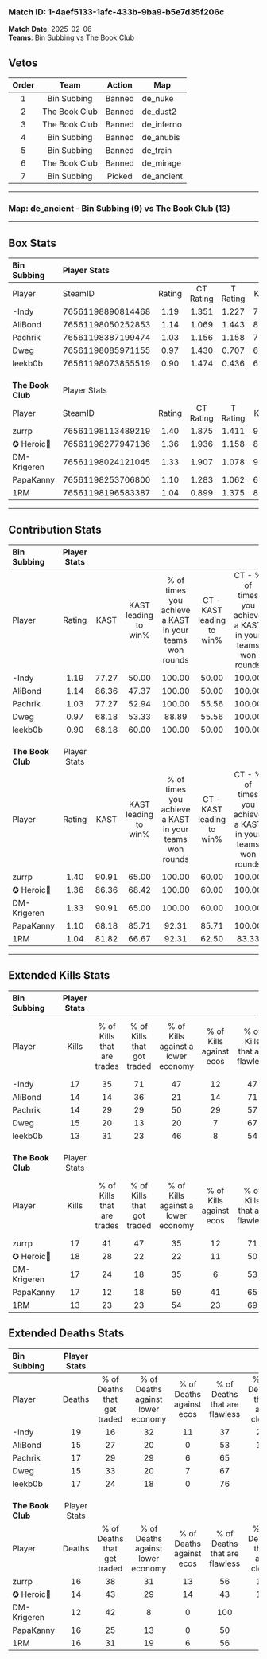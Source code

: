 ### Match ID: 1-4aef5133-1afc-433b-9ba9-b5e7d35f206c  
**Match Date**: 2025-02-06  
**Teams**: Bin Subbing vs The Book Club  

## Vetos  

| Order | Team | Action | Map |
| :---: | :--: | :----: | --- |
| 1 | Bin Subbing | Banned | de_nuke |
| 2 | The Book Club | Banned | de_dust2 |
| 3 | The Book Club | Banned | de_inferno |
| 4 | Bin Subbing | Banned | de_anubis |
| 5 | Bin Subbing | Banned | de_train |
| 6 | The Book Club | Banned | de_mirage |
| 7 | Bin Subbing | Picked | de_ancient |

---  

### **Map**: de_ancient - Bin Subbing (9) vs The Book Club (13)  
---  

## Box Stats  

| **Bin Subbing**   | Player Stats      |        |           |          |       |       |       |         |        |      |     |
| :- | :- | :-: | :-: | :-: | :-: | :-: | :-: | :-: | :-: | :-: | :-: |
| Player            | SteamID           | Rating | CT Rating | T Rating | KAST  |  ADR  | Kills | Assists | Deaths | K/D  | HS% |
| -Indy             | 76561198890814468 |  1.19  |   1.351   |  1.227   | 77.27 | 98.5  |  17   |    9    |   19   | 0.89 | 29  |
| AliBond           | 76561198050252853 |  1.14  |   1.069   |  1.443   | 86.36 | 69.6  |  14   |    9    |   15   | 0.93 | 50  |
| Pachrik           | 76561198387199474 |  1.03  |   1.156   |  1.158   | 77.27 | 70.7  |  14   |    8    |   17   | 0.82 | 50  |
| Dweg              | 76561198085971155 |  0.97  |   1.430   |  0.707   | 68.18 | 54.5  |  15   |    3    |   15   | 1.00 | 20  |
| leekb0b           | 76561198073855519 |  0.90  |   1.474   |  0.436   | 68.18 | 68.6  |  13   |    6    |   17   | 0.76 | 92  |
|                   |                   |        |           |          |       |       |       |         |        |      |     |
|                   |                   |        |           |          |       |       |       |         |        |      |     |
|                   |                   |        |           |          |       |       |       |         |        |      |     |
| **The Book Club** | Player Stats      |        |           |          |       |       |       |         |        |      |     |
| Player            | SteamID           | Rating | CT Rating | T Rating | KAST  |  ADR  | Kills | Assists | Deaths | K/D  | HS% |
| zurrp             | 76561198113489219 |  1.40  |   1.875   |  1.411   | 90.91 | 107.1 |  17   |   11    |   16   | 1.06 | 41  |
| ✪ Heroic🎃        | 76561198277947136 |  1.36  |   1.936   |  1.158   | 86.36 | 88.2  |  18   |    5    |   14   | 1.29 | 55  |
| DM-Krigeren       | 76561198024121045 |  1.33  |   1.907   |  1.078   | 90.91 | 70.7  |  17   |    1    |   12   | 1.42 | 58  |
| PapaKanny         | 76561198253706800 |  1.10  |   1.283   |  1.062   | 68.18 | 75.0  |  17   |    4    |   16   | 1.06 | 52  |
| 1RM               | 76561198196583387 |  1.04  |   0.899   |  1.375   | 81.82 | 71.4  |  13   |    6    |   16   | 0.81 | 61  |
---  

## Contribution Stats  

| **Bin Subbing**   | Player Stats |       |                      |                                                        |                           |                                                             |                          |                                                            |
| :- | :-: | :-: | :-: | :-: | :-: | :-: | :-: | :-: |
| Player            |    Rating    | KAST  | KAST leading to win% | % of times you achieve a KAST in your teams won rounds | CT - KAST leading to win% | CT - % of times you achieve a KAST in your teams won rounds | T - KAST leading to win% | T - % of times you achieve a KAST in your teams won rounds |
| -Indy             |     1.19     | 77.27 |        50.00         |                         100.00                         |           50.00           |                           100.00                            |          50.00           |                           100.00                           |
| AliBond           |     1.14     | 86.36 |        47.37         |                         100.00                         |           50.00           |                           100.00                            |          44.44           |                           100.00                           |
| Pachrik           |     1.03     | 77.27 |        52.94         |                         100.00                         |           55.56           |                           100.00                            |          50.00           |                           100.00                           |
| Dweg              |     0.97     | 68.18 |        53.33         |                         88.89                          |           55.56           |                           100.00                            |          50.00           |                           75.00                            |
| leekb0b           |     0.90     | 68.18 |        60.00         |                         100.00                         |           50.00           |                           100.00                            |          80.00           |                           100.00                           |
|                   |              |       |                      |                                                        |                           |                                                             |                          |                                                            |
|                   |              |       |                      |                                                        |                           |                                                             |                          |                                                            |
|                   |              |       |                      |                                                        |                           |                                                             |                          |                                                            |
| **The Book Club** | Player Stats |       |                      |                                                        |                           |                                                             |                          |                                                            |
| Player            |    Rating    | KAST  | KAST leading to win% | % of times you achieve a KAST in your teams won rounds | CT - KAST leading to win% | CT - % of times you achieve a KAST in your teams won rounds | T - KAST leading to win% | T - % of times you achieve a KAST in your teams won rounds |
| zurrp             |     1.40     | 90.91 |        65.00         |                         100.00                         |           60.00           |                           100.00                            |          70.00           |                           100.00                           |
| ✪ Heroic🎃        |     1.36     | 86.36 |        68.42         |                         100.00                         |           60.00           |                           100.00                            |          77.78           |                           100.00                           |
| DM-Krigeren       |     1.33     | 90.91 |        65.00         |                         100.00                         |           60.00           |                           100.00                            |          70.00           |                           100.00                           |
| PapaKanny         |     1.10     | 68.18 |        85.71         |                         92.31                          |           85.71           |                           100.00                            |          85.71           |                           85.71                            |
| 1RM               |     1.04     | 81.82 |        66.67         |                         92.31                          |           62.50           |                            83.33                            |          70.00           |                           100.00                           |
---  

## Extended Kills Stats  

| **Bin Subbing**   | Player Stats |                            |                            |                                    |                         |                              |                                 |                                       |                    |           |
| :- | :-: | :-: | :-: | :-: | :-: | :-: | :-: | :-: | :-: | :-: |
| Player            |    Kills     | % of Kills that are trades | % of Kills that got traded | % of Kills against a lower economy | % of Kills against ecos | % of Kills that are flawless | % of Kills that are close duels | % of Kills that are assisted by flash | Pistol Round Kills | AWP Kills |
| -Indy             |      17      |             35             |             71             |                 47                 |           12            |              47              |                6                |                   6                   |         0          |     1     |
| AliBond           |      14      |             14             |             36             |                 21                 |           14            |              71              |                7                |                   0                   |         0          |     1     |
| Pachrik           |      14      |             29             |             29             |                 50                 |           29            |              57              |                0                |                   7                   |         0          |     2     |
| Dweg              |      15      |             20             |             13             |                 20                 |            7            |              67              |                0                |                   0                   |         0          |     1     |
| leekb0b           |      13      |             31             |             23             |                 46                 |            8            |              54              |               23                |                   8                   |         0          |     2     |
|                   |              |                            |                            |                                    |                         |                              |                                 |                                       |                    |           |
|                   |              |                            |                            |                                    |                         |                              |                                 |                                       |                    |           |
|                   |              |                            |                            |                                    |                         |                              |                                 |                                       |                    |           |
| **The Book Club** | Player Stats |                            |                            |                                    |                         |                              |                                 |                                       |                    |           |
| Player            |    Kills     | % of Kills that are trades | % of Kills that got traded | % of Kills against a lower economy | % of Kills against ecos | % of Kills that are flawless | % of Kills that are close duels | % of Kills that are assisted by flash | Pistol Round Kills | AWP Kills |
| zurrp             |      17      |             41             |             47             |                 35                 |           12            |              71              |                6                |                   0                   |         0          |     2     |
| ✪ Heroic🎃        |      18      |             28             |             22             |                 22                 |           11            |              50              |                6                |                   6                   |         4          |     1     |
| DM-Krigeren       |      17      |             24             |             18             |                 35                 |            6            |              53              |               12                |                   0                   |         4          |     1     |
| PapaKanny         |      17      |             12             |             18             |                 59                 |           41            |              65              |               24                |                  12                   |         0          |     1     |
| 1RM               |      13      |             23             |             23             |                 54                 |           23            |              69              |                8                |                   0                   |         0          |     0     |
## Extended Deaths Stats  

| **Bin Subbing**   | Player Stats |                             |                                   |                          |                               |                            |                           |               |
| :- | :-: | :-: | :-: | :-: | :-: | :-: | :-: | :-: |
| Player            |    Deaths    | % of Deaths that get traded | % of Deaths against lower economy | % of Deaths against ecos | % of Deaths that are flawless | % of Deaths that are close | % of Deaths while blinded | Deaths to AWP |
| -Indy             |      19      |             16              |                32                 |            11            |              37               |             26             |             5             |       1       |
| AliBond           |      15      |             27              |                20                 |            0             |              53               |             13             |             7             |       1       |
| Pachrik           |      17      |             29              |                29                 |            6             |              65               |             6              |             6             |       3       |
| Dweg              |      15      |             33              |                20                 |            7             |              67               |             7              |             0             |       2       |
| leekb0b           |      17      |             24              |                18                 |            0             |              76               |             0              |             0             |       1       |
|                   |              |                             |                                   |                          |                               |                            |                           |               |
|                   |              |                             |                                   |                          |                               |                            |                           |               |
|                   |              |                             |                                   |                          |                               |                            |                           |               |
| **The Book Club** | Player Stats |                             |                                   |                          |                               |                            |                           |               |
| Player            |    Deaths    | % of Deaths that get traded | % of Deaths against lower economy | % of Deaths against ecos | % of Deaths that are flawless | % of Deaths that are close | % of Deaths while blinded | Deaths to AWP |
| zurrp             |      16      |             38              |                31                 |            13            |              56               |             13             |             6             |       0       |
| ✪ Heroic🎃        |      14      |             43              |                29                 |            14            |              43               |             14             |             0             |       0       |
| DM-Krigeren       |      12      |             42              |                 8                 |            0             |              100              |             0              |             8             |       0       |
| PapaKanny         |      16      |             25              |                13                 |            0             |              50               |             6              |             6             |       0       |
| 1RM               |      16      |             31              |                19                 |            6             |              56               |             0              |             0             |       0       |
